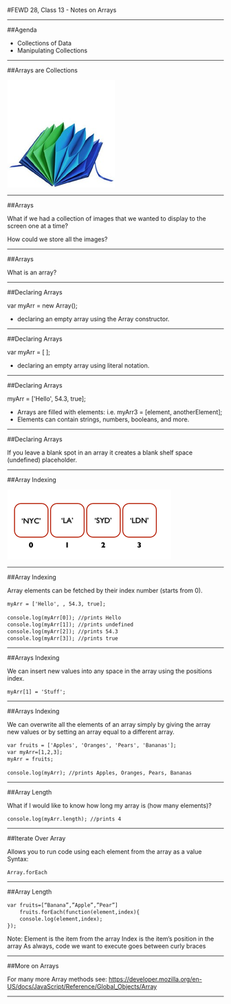 #FEWD 28, Class 13 - Notes on Arrays

---


##Agenda

*	Collections of Data
*	Manipulating Collections

---


##Arrays are Collections


![accordion folder](../img/unit_1/accordion.jpg)

---


##Arrays

What if we had a collection of images that we wanted to display to the screen one at a time? 

How could we store all the images? 

---


##Arrays

What is an array?

---



##Declaring Arrays

var myArr = new Array();

*	declaring an empty array using the Array constructor.

---


##Declaring Arrays

var myArr = [ ];

*	declaring an empty array using literal notation.
	
---

##Declaring Arrays

myArr = ['Hello', 54.3, true];

*	Arrays are filled with elements: i.e. myArr3 = [element, anotherElement];
*	Elements can contain strings, numbers, booleans, and more.
	

---

##Declaring Arrays
	
	
If you leave a blank spot in an array it creates a blank shelf space (undefined) placeholder.

---


##Array Indexing

![Array Indexing](../img/unit_1/array_index_diagram.png)


---


##Array Indexing

Array elements can be fetched by their index number (starts from 0).

	myArr = ['Hello', , 54.3, true];

	console.log(myArr[0]); //prints Hello
	console.log(myArr[1]); //prints undefined
	console.log(myArr[2]); //prints 54.3
	console.log(myArr[3]); //prints true
	
---


##Arrays Indexing

We can insert new values into any space in the array using the positions index.

	myArr[1] = 'Stuff';


---


##Arrays Indexing

We can overwrite all the elements of an array simply by giving the array new values or by setting an array equal to a different array.
	
	var fruits = ['Apples', 'Oranges', 'Pears', 'Bananas'];
	var myArr=[1,2,3];
	myArr = fruits;
	
	console.log(myArr); //prints Apples, Oranges, Pears, Bananas

---


##Array Length

What if I would like to know how long my array is (how many elements)?
	
	console.log(myArr.length); //prints 4


---


##Iterate Over Array

Allows you to run code using each element from the array as a value
Syntax:

	Array.forEach


---


##Array Length

	var fruits=[“Banana”,”Apple”,”Pear”]
		fruits.forEach(function(element,index){
		console.log(element,index);
	});

Note:
Element is the item from the array
Index is the item’s position in the array
As always, code we want to execute goes between curly braces

---


##More on Arrays

For many more Array methods see: 
https://developer.mozilla.org/en-US/docs/JavaScript/Reference/Global_Objects/Array


---


